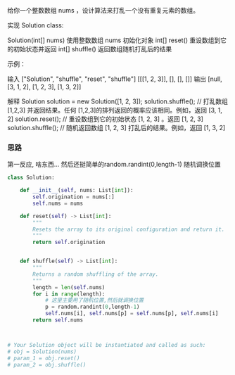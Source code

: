 给你一个整数数组 nums ，设计算法来打乱一个没有重复元素的数组。

实现 Solution class:

Solution(int[] nums) 使用整数数组 nums 初始化对象
int[] reset() 重设数组到它的初始状态并返回
int[] shuffle() 返回数组随机打乱后的结果


示例：

输入
["Solution", "shuffle", "reset", "shuffle"]
[[[1, 2, 3]], [], [], []]
输出
[null, [3, 1, 2], [1, 2, 3], [1, 3, 2]]

解释
Solution solution = new Solution([1, 2, 3]);
solution.shuffle();    // 打乱数组 [1,2,3] 并返回结果。任何 [1,2,3]的排列返回的概率应该相同。例如，返回 [3, 1, 2]
solution.reset();      // 重设数组到它的初始状态 [1, 2, 3] 。返回 [1, 2, 3]
solution.shuffle();    // 随机返回数组 [1, 2, 3] 打乱后的结果。例如，返回 [1, 3, 2]

### 思路

第一反应, 啥东西... 
然后还挺简单的random.randint(0,length-1) 随机调换位置

```Python
class Solution:

    def __init__(self, nums: List[int]):
        self.origination = nums[:]
        self.nums = nums

    def reset(self) -> List[int]:
        """
        Resets the array to its original configuration and return it.
        """
        return self.origination


    def shuffle(self) -> List[int]:
        """
        Returns a random shuffling of the array.
        """
        length = len(self.nums)
        for i in range(length):
            # 这里主要用了随机位置,然后就调换位置
            p = random.randint(0,length-1)
            self.nums[i], self.nums[p] = self.nums[p], self.nums[i]
        return self.nums



# Your Solution object will be instantiated and called as such:
# obj = Solution(nums)
# param_1 = obj.reset()
# param_2 = obj.shuffle()
```

